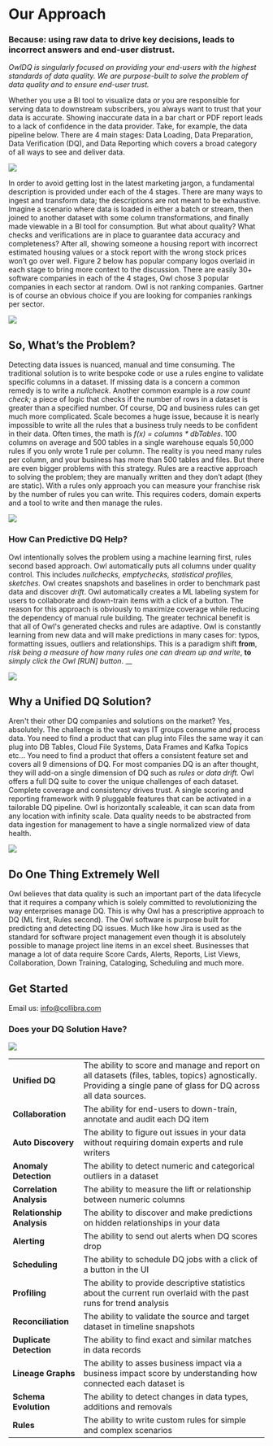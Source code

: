 # Our Approach

### Because: using raw data to drive key decisions, leads to incorrect answers and end-user distrust.

_OwlDQ is singularly focused on providing your end-users with the highest standards of data quality. We are purpose-built to solve the problem of data quality and to ensure end-user trust._

Whether you use a BI tool to visualize data or you are responsible for serving data to downstream subscribers, you always want to trust that your data is accurate. Showing inaccurate data in a bar chart or PDF report leads to a lack of confidence in the data provider. Take, for example, the data pipeline below. There are 4 main stages: Data Loading, Data Preparation, Data Verification (DQ), and Data Reporting which covers a broad category of all ways to see and deliver data.

![](<../../../../.gitbook/assets/Screen Shot 2019-12-18 at 12.55.28 PM.png>)

In order to avoid getting lost in the latest marketing jargon, a fundamental description is provided under each of the 4 stages. There are many ways to ingest and transform data; the descriptions are not meant to be exhaustive. Imagine a scenario where data is loaded in either a batch or stream, then joined to another dataset with some column transformations, and finally made viewable in a BI tool for consumption. But what about quality? What checks and verifications are in place to guarantee data accuracy and completeness? After all, showing someone a housing report with incorrect estimated housing values or a stock report with the wrong stock prices won’t go over well. Figure 2 below has popular company logos overlaid in each stage to bring more context to the discussion. There are easily 30+ software companies in each of the 4 stages, Owl chose 3 popular companies in each sector at random. Owl is not ranking companies. Gartner is of course an obvious choice if you are looking for companies rankings per sector.

![](<../../../../.gitbook/assets/Screen Shot 2019-12-18 at 1.18.39 PM.png>)

## So, What’s the Problem?

Detecting data issues is nuanced, manual and time consuming. The traditional solution is to write bespoke code or use a rules engine to validate specific columns in a dataset. If missing data is a concern a common remedy is to write a _nullcheck_. Another common example is a _row count check;_ a piece of logic that checks if the number of rows in a dataset is greater than a specified number. Of course, DQ and business rules can get much more complicated. Scale becomes a huge issue, because it is nearly impossible to write all the rules that a business truly needs to be confident in their data. Often times, the math is _f(x) = columns \* dbTables_. 100 columns on average and 500 tables in a single warehouse equals 50,000 rules if you only wrote 1 rule per column. The reality is you need many rules per column, and your business has more than 500 tables and files. But there are even bigger problems with this strategy. Rules are a reactive approach to solving the problem; they are manually written and they don’t adapt (they are static). With a rules only approach you can measure your franchise risk by the number of rules you can write. This requires coders, domain experts and a tool to write and then manage the rules.

![](<../../../../.gitbook/assets/Screen Shot 2019-12-18 at 1.48.13 PM.png>)

### How Can Predictive DQ Help?

Owl intentionally solves the problem using a machine learning first, rules second based approach. Owl automatically puts all columns under quality control. This includes _nullchecks, emptychecks, statistical profiles, sketches._ Owl creates snapshots and baselines in order to benchmark past data and discover _drift_. Owl automatically creates a ML labeling system for users to collaborate and down-train items with a click of a button. The reason for this approach is obviously to maximize coverage while reducing the dependency of manual rule building. The greater technical benefit is that all of Owl's generated checks and rules are adaptive. Owl is constantly learning from new data and will make predictions in many cases for: typos, formatting issues, outliers and relationships. This is a paradigm shift **from**, _risk being a measure of how many rules one can dream up and write_, **to** _simply click the Owl \[RUN] button_. \_\_

![](../../../../.gitbook/assets/screen-shot-2019-12-18-at-1.50.34-pm.png)

## Why a Unified DQ Solution?

Aren't their other DQ companies and solutions on the market? Yes, absolutely. The challenge is the vast ways IT groups consume and process data. You need to find a product that can plug into Files the same way it can plug into DB Tables, Cloud File Systems, Data Frames and Kafka Topics etc... You need to find a product that offers a consistent feature set and covers all 9 dimensions of DQ. For most companies DQ is an after thought, they will add-on a single dimension of DQ such as _rules_ or _data drift._ Owl offers a full DQ suite to cover the unique challenges of each dataset. Complete coverage and consistency drives trust. A single scoring and reporting framework with 9 pluggable features that can be activated in a tailorable DQ pipeline. Owl is horizontally scaleable, it can scan data from any location with infinity scale. Data quality needs to be abstracted from data ingestion for management to have a single normalized view of data health.

![](../../../../.gitbook/assets/owl-unified-dq.jpg)

## Do One Thing Extremely Well

Owl believes that data quality is such an important part of the data lifecycle that it requires a company which is solely committed to revolutionizing the way enterprises manage DQ. This is why Owl has a prescriptive approach to DQ (ML first, Rules second). The Owl software is purpose built for predicting and detecting DQ issues. Much like how Jira is used as the standard for software project management even though it is absolutely possible to manage project line items in an excel sheet. Businesses that manage a lot of data require Score Cards, Alerts, Reports, List Views, Collaboration, Down Training, Cataloging, Scheduling and much more.

## Get Started

Email us: info@collibra.com

### Does your DQ Solution Have?

![](../../../../.gitbook/assets/OwlDQ-Framework.png)

|                           |                                                                                                                                                                   |
| ------------------------- | ----------------------------------------------------------------------------------------------------------------------------------------------------------------- |
| **Unified DQ**            | The ability to score and manage and report on all datasets (files, tables, topics) agnostically. Providing a single pane of glass for DQ across all data sources. |
| **Collaboration**         | The ability for end-users to down-train, annotate and audit each DQ item                                                                                          |
| **Auto Discovery**        | The ability to figure out issues in your data without requiring domain experts and rule writers                                                                   |
| **Anomaly Detection**     | The ability to detect numeric and categorical outliers in a dataset                                                                                               |
| **Correlation Analysis**  | The ability to measure the lift or relationship between numeric columns                                                                                           |
| **Relationship Analysis** | The ability to discover and make predictions on hidden relationships in your data                                                                                 |
| **Alerting**              | The ability to send out alerts when DQ scores drop                                                                                                                |
| **Scheduling**            | The ability to schedule DQ jobs with a click of a button in the UI                                                                                                |
| **Profiling**             | The ability to provide descriptive statistics about the current run overlaid with the past runs for trend analysis                                                |
| **Reconciliation**        | The ability to validate the source and target dataset in timeline snapshots                                                                                       |
| **Duplicate Detection**   | The ability to find exact and similar matches in data records                                                                                                     |
| **Lineage Graphs**        | The ability to asses business impact via a business impact score by understanding how connected each dataset is                                                   |
| **Schema Evolution**      | The ability to detect changes in data types, additions and removals                                                                                               |
| **Rules**                 | The ability to write custom rules for simple and complex scenarios                                                                                                |

##
